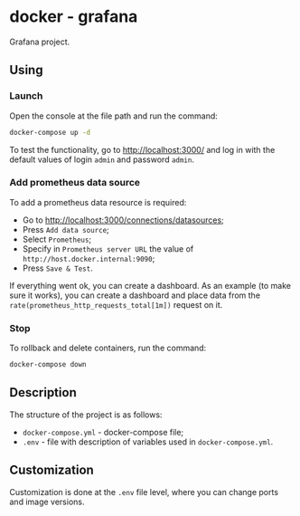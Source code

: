 # docker - grafana

Grafana project.

## Using

### Launch

Open the console at the file path and run the command:

```bash
docker-compose up -d
```

To test the functionality, go to [http://localhost:3000/](http://localhost:3000/) and log in with the default values of login `admin` and password `admin`.

### Add prometheus data source

To add a prometheus data resource is required:
* Go to [http://localhost:3000/connections/datasources](http://localhost:3000/connections/datasources);
* Press `Add data source`;
* Select `Prometheus`;
* Specify in `Prometheus server URL` the value of `http://host.docker.internal:9090`;
* Press `Save & Test`.

If everything went ok, you can create a dashboard. As an example (to make sure it works), you can create a dashboard and place data from the `rate(prometheus_http_requests_total[1m])` request on it.

### Stop

To rollback and delete containers, run the command:

```bash
docker-compose down
```

## Description

The structure of the project is as follows:

* `docker-compose.yml` - docker-compose file;
* `.env` - file with description of variables used in `docker-compose.yml`.

## Customization

Customization is done at the `.env` file level, where you can change ports and image versions.